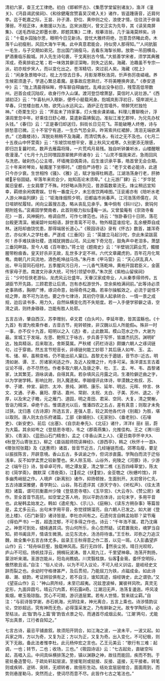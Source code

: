 <!-- { "loadSidebar": true } -->
清初六家，查王尤工律绝。初白《邯郸怀古》、《集愿学堂留别诸友》，渔洋《潼关》、《沔县谒武侯祠》、《和徐健庵宫赞喜吴汉槎入关》诸作，皆遥踵唐音，近肩何李。迄于乾嘉之际，王昙、孙子潇、舒位、黄仲则之伦，浪使才情，往往流于俳谐薄弱，不规正体，未敢援以为法。迄宋派既兴，曾文正实为先导，其《读吴南屏集》、《送毛西垣之即墨长歌，即题其集》二律，规摹涪翁，几于淄渑莫辨矣。诗云：“十载乡园独尔思，眼明今日见新诗。尝忧大雅终将绝，岂意吾侪睹此奇。木落千山初瘦削，风回大海乍平夷。此中真意君能会，持似旁人那得知。”“人间肮脏一毛生，与子交期如弟兄。忽出国门骑瘦马，去看东海掣长鲸。放歌一吊田横岛，酽酒重临乐毅城。并入先生诗句裹，干戈离别古今情。”大抵善学宋者，须学其典雅浑成，奇奥排宕之笔；若一味效其僻涩深晦，则失之远矣。海藏、沧趣虽不专宗—派，初亦规步宋人，而以变化出之。苍浑精切，突过前人矣。海藏《枕上》云：“闲身急景暗中过，枕上方惊去日多。月影渐寒秋浩洞，忻声弥厉夜嵯峨。养生候密须逢子，学道心繁总着魔。是事故应思熟烂，不将美睡换奔波。”《泰安道中》云：“陇上清晨得纵眸，停车聊自释幽忧。乱峰出没争初日，残雪高低带数州。迥首会成沉陆叹，收身行作入山谋。渡河登岱增萧瑟，莫信时人说壮游。”《西湖初泛》云：“乍喜杭州入眼新，便呼小艇载闲身。抱城岚影浮初日，侵岸湖光上早春。只觉楼台胜人物，欲凭山水远风尘。酒炉正在宫墙外，带醉凭栏独怆神。”《奇栗生兄》云：“荠盐未了持家事，灯火惟余课弟编。料理儿曹聊晚计，浮湛闾里忽中年。好乘佳日舒心眼，莫遣新霜拂鬓边。准拟江淮乞郡悴，为兄先办杖头钱。”《春归》云：“正是春归却送归，斜街长日见花飞。茶能破睡人终倦，诗与排愁意已微。三十不官宁有道，一生负气恐全非。昨宵索共红裙醉，清泪无端欲满衣。”《沧趣楼诗》，浑脱处稍稍不及海藏，而清切隽永，有过之无不及也。《七月二十五夜山中怀萱斋》云：“东坡饮啖想平安，塞上秋风又戒寒。久别更添无限感，即归岂复曩时欢。数声去雁霜将降，一片荒鸡月易残。独自听钟兼听水，山楼醒眼夜漫漫。”《七月十九日同嘿园游翠微庐师诸寺》云：“山灵不愠我来迟，急雨回风与洗悲。破刹伤心公主塔，坏墙掩泪偶斋诗。后生谁识承平事，皓首曾无会合期。三十年来听琴处，秘魔崖下坐移时。”《题伯严诗卷》云：“老于文者必能诗，此道只今亦少衰。生世相怜《骚》、《雅》近，赋才独得杜韩遗。江湖浩荡身行老，肝肺槎牙俗固疑。牢落年来欢会少，始知高论末须卑。”《上元游厂肆》云：“岁华犹属旧皇都，士女肩摩了不殊。时好略从陈列见，昔游篇数辈流无。烽尘稍远宜知幸，羁绁余闲偶寄娱。廿有一番度元夕，未忘夜饮两峰图。”汪衮甫亦有《陪听水老人游火神庙列肆》云：“钜海烽烟照夕明，旧都庙市尚春声。江河浩荡师儒在，风日喧妍杖履轻。闲向尘嚣搜古逸，略从丧乱见承乎。集中倘有《斜川记》，衰钝何期附姓名。”衮甫固学樊南者，此首则极力拟似庵一派。又曾蛰庵有《崇效寺看花》一首，风神婉约，格调自然，可作七律范也。诗云：“怅卧春归十日阴，落花台殿更清深。被阑碧叶如相语，辞世青鸾不可寻。物外精蓝谁拾宅，乱余梗莽自成林。迷阳却曲饶忧患，那得端居长道心。”《筱园诗话》录有《怀古》数首，雄浑奇恣，亦似宋人之学杜者。严遂成《三垂冈》云：“英雄立马起沙陀，奈此朱梁跋扈何！赤手难扶唐社稷，连城犹拥晋山河。风云帐下奇兄在，鼓角声中老泪多。萧瑟三垂冈畔路，至今人唱《百年歌》。”蒋士铨《题南史》云：“半壁销沉羁业荒，髑髅腥带粉痕香。皇天好杀非无故，乱世多才定不祥。六代文章藏虎豹，百年花月化鸳鸯。南朝几片风流地，酒色乾坤战马场。”朱丹本《甲马营》云：“天心厌乱真人出，甲马营同石纽村。五季腥风污日月，一儿香气荡乾坤。黄袍开国君臣义，金匮传家母子恩。南渡文孙承大统，可怜引领望中原。”朱次民《紫柏山留侯祠》云：“少时任侠老游仙，龙虎风云壮盛年。天眷汉家成帝业，人从秦季得师传。五湖臣节开先路，三顾君恩让后贤。岂有赤松游世外，空余紫柏满祠前。”此等诗必须史事熟练，胸襟广博，琢词命意，始得奇伟之趣。若率尔操觚效之，必流于诞怪不经之弊，故不可为法也。要之作七律诗，其初仍守唐人起承转合、一情一景之成规，迨后读书多、用力久，自然纵横变化而不失矩度。若一入手便学邪僻之语，空滑之调，则终身碌碌，岂能有胜人处耶。

五言古诗，肇自西汉，苏李赠别，卓文君《白头吟》，李延年歌，皆其滥觞也。《十九首》有谓为枚乘作者，古音古节，宛转顿挫，非汉魏以后人所能假。殊非一时一事，亦不仅十九首，昭明以之入《选》者，止此数耳。模山范水之作，大谢为最。宣城工于发端，左思、鲍照工于咏古，步兵善于写怀，皆雄杰抗厉。渊明旷达，独具精诣，后来取法，舍斯莫属。严秋槎《药栏诗话》颇嫌六朝人之琢词链句，过于穿凿。然五言节短音长，非琢链何能工妙耶？其后唐人如岑、玉、孟、韦、储、柳，虽稍变格，仍不能出前人窠臼。昌黎尤长于遒链，音节亦近古。明清如谢、谭、王、厉诸家闲适之作，及近人投赠之什，均多可采。渔洋谓五言古着议论不得，亦不尽然也。作者多取六朝人及唐之李、杜、王、孟、岑、韦、昌黎诸家，汰其繁芜，涵咏讽诵，自得其真。若杂填风云月露之词，生凑险僻迂曲之字，以为学谢学韩，影响比附，则入魔道矣。李越缦评此体诗，举漠魏之枚叔、苏、李、子建、仲宣、嗣宗、太冲、景纯、渊明、康乐、延年、明远、元晖、仲言、休文、文通、子寿、襄阳、摩诘、嘉州、常尉、太祝、太白、子美、苏州、退之、子厚，以及宋之子瞻，元之雁门、道园，明之青田、君采、空同、大复，清之樊榭，皆诣力精深，卓绝千古。惟谓道光以后，惟潘四农之五占，差有真意；则取才未免过狭。沈归愚《古诗源》所选五言，差强人意，较之其他各代诗《别裁》为胜，堪以取则。唐人则太白乐府诸篇，工部《新婚别》、《无家别》、《垂老别》、《石壕吏》、《新安吏》、前后《出塞》、《自京赴奉先》、《北征》诸什，洋洋纟丽纟丽，蔚为大篇。其余如岑之《登慈恩寺塔》，韦之《郡斋燕集》，允推佳构。王之《渭川田家》、《青溪》、《蓝田山石门精舍》，孟之《寻香山淇上人》、《夏日南亭怀辛大》、《秋登万山寄张五》，柳之《晨诣超师院读禅经》、《游西亭》，韩之《秋怀十一首》、《赠张彻张籍》及《送惠师》诸首，皆音节近古，几经锤链而成。郊寒岛瘦，要足以振拔陈言，开辟意境。香山五古，多讽谕之作，但词涉直露。学陶白而流于迂俗浅率，反不如学孟贾之较新警也。宋人除玉局、山谷外，宛陵之《河豚》诗，少游之《端午日》诗，皆卓卓可传。明之谭友夏，清之黎二樵《五百四峰草堂》，陈太初《简学斋》，魏默深《清夜斋》，江叔之《伏堂》，金亚匏之《秋蟪吟馆》，并多幽秀峭挺之作。人境庐《新离别》诸作，抑扬顿挫，生面别开。太初曾孙仁先，五古诗雄深雅健，善学荆公、山谷。陈石遗评其《游天宁寺》、《听松声》、《往太清观》诸篇，谓可抗衡嘉州少陵《登慈恩寺塔》、《玉华宫》、《大云寺》、《赞公房》诸作。至全首音节高抗，如空堂之答人响，则以平韵古体诗，出句末字，多用平音也。此秘韩孟始发之。韩如《遣疟鬼》、《示儿》、《庭楸》、《读东方朔杂事》等篇皆是，孟尤多云云。出句末字用平音，弥觉铿锵溜亮，自六朝人已发之。如大谢《登池上楼》、《石门新营》诸诗皆是。李杜亦间有之。石遗何言自韩孟始耶？梁节庵《得伯严书》一首，超逸沈郁，不可多得之作也。诗云：“千年浩不属，君乃沈痛之。神思可到处，缱绻通其词。穷山何所乐，余心忽然疑。试君置我处，魂梦当自知。把书阖且开，情语生微漪。出见东流水，汤汤将待谁。”王壬秋、邓弥之力追汉魏，故全集中五言古体尤多。兹录王壬秋得意之作二首，以见一斑。《入彭蠡望庐山作》云：“轻舟纵巨壑，独载神风高。孤行无四邻，然丧尘劳。晴日光皎皎，庐山不可招。扬帆挂浮云，拥楫玩波涛。昔人观九江，千里望神皋。浩荡开荆扬，蒙淙听来潮。圣游岂能从，阳岛尚瞧蛲。川灵翳桂旗，仙客金膏。委怀空明际，傲然歌且谣。”自注：“俗人论诗，以为不可入议论，不可入经义训诂，是岐经史文辞而裂之也。余幼时守格律甚严，及后贯彻，乃能屈刀为铁，点磁成金。如此诗皋、潮、蛲韵，考证辨驳俱有之，若不自注，谁知其迹，熔经铸史，此之谓欤。”又《望巫山作》云：“神山夙所经，未至已超夷。况兹澄波棹，翼彼祥风吹。真灵无定形，九面异圆亏。晴云穴内蒸，积石露奇。江潮汩无声，浩荡复逶迤。呼风凌紫烟，嗽玉吸琼脂。赏心不可期，游识道层累。若有人世情，暂来祓尘羁。”自注：“与前诗皆学谢，赤石帆海，光阴往来，神光离合，五言上乘也。诗涉情韵议论，空妙超远，究有神而无色，必得藻采发之，乃有鲜新之光。故专学陶阮诗，必至枯淡。此‘脂’韵与上篇‘膏’韵皆点景之句，而通首尽成烟云矣。‘江潮’两句，尤能写出真景，江行者自知之。”

七言古诗，最忌平铺直叙。故须阳开阴合，如江海之波，一波未平，一波又起。如兵家之阵，方以为奇，又复为正；方以为正，又复为奇。出入变化，不可纪极，则天下无敌。备此法者惟李杜。此元杨仲宏之言也。乙王元美云：“歌行有三难：起调，一也；转节，二也；收场，三也。”《筱园诗话》云：“七古起处，直破空叫起，高唱入云。中间具纵横排荡之势，镇以渊静之神，故往而能回，疾而不剽。于密处叠造警句，于疏处轩起层波。至接笔则或挺接、反接、遥接，无平接者。转笔则或疾转、逆转、突转，无顺转者，故倍形生动。结处宜层层绾合，面面周到，而势则悬崖勒马，突然而止，使词尽而意不尽。此皆作七古之笔法也。”

